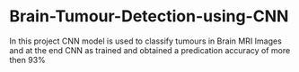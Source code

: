 # Brain-Tumour-Detection-using-CNN
In this project CNN model is used to classify tumours in Brain MRI Images and at the end CNN as trained and obtained a predication accuracy of more then 93%
